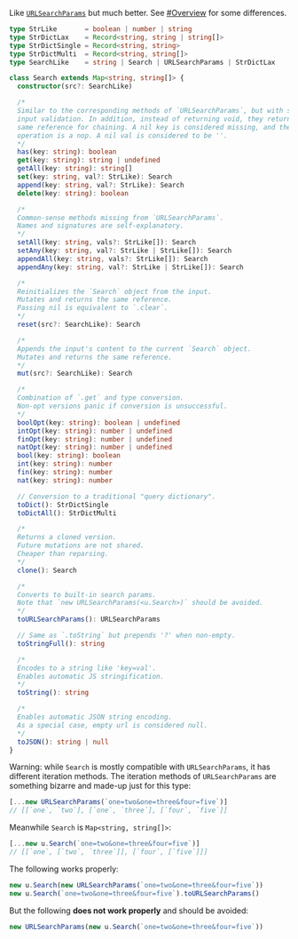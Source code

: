 Like [`URLSearchParams`](https://developer.mozilla.org/en-US/docs/Web/API/URLSearchParams) but much better. See [#Overview](#overview) for some differences.

```ts
type StrLike       = boolean | number | string
type StrDictLax    = Record<string, string | string[]>
type StrDictSingle = Record<string, string>
type StrDictMulti  = Record<string, string[]>
type SearchLike    = string | Search | URLSearchParams | StrDictLax

class Search extends Map<string, string[]> {
  constructor(src?: SearchLike)

  /*
  Similar to the corresponding methods of `URLSearchParams`, but with stricter
  input validation. In addition, instead of returning void, they return the
  same reference for chaining. A nil key is considered missing, and the
  operation is a nop. A nil val is considered to be ''.
  */
  has(key: string): boolean
  get(key: string): string | undefined
  getAll(key: string): string[]
  set(key: string, val?: StrLike): Search
  append(key: string, val?: StrLike): Search
  delete(key: string): boolean

  /*
  Common-sense methods missing from `URLSearchParams`.
  Names and signatures are self-explanatory.
  */
  setAll(key: string, vals?: StrLike[]): Search
  setAny(key: string, val?: StrLike | StrLike[]): Search
  appendAll(key: string, vals?: StrLike[]): Search
  appendAny(key: string, val?: StrLike | StrLike[]): Search

  /*
  Reinitializes the `Search` object from the input.
  Mutates and returns the same reference.
  Passing nil is equivalent to `.clear`.
  */
  reset(src?: SearchLike): Search

  /*
  Appends the input's content to the current `Search` object.
  Mutates and returns the same reference.
  */
  mut(src?: SearchLike): Search

  /*
  Combination of `.get` and type conversion.
  Non-opt versions panic if conversion is unsuccessful.
  */
  boolOpt(key: string): boolean | undefined
  intOpt(key: string): number | undefined
  finOpt(key: string): number | undefined
  natOpt(key: string): number | undefined
  bool(key: string): boolean
  int(key: string): number
  fin(key: string): number
  nat(key: string): number

  // Conversion to a traditional "query dictionary".
  toDict(): StrDictSingle
  toDictAll(): StrDictMulti

  /*
  Returns a cloned version.
  Future mutations are not shared.
  Cheaper than reparsing.
  */
  clone(): Search

  /*
  Converts to built-in search params.
  Note that `new URLSearchParams(<u.Search>)` should be avoided.
  */
  toURLSearchParams(): URLSearchParams

  // Same as `.toString` but prepends '?' when non-empty.
  toStringFull(): string

  /*
  Encodes to a string like 'key=val'.
  Enables automatic JS stringification.
  */
  toString(): string

  /*
  Enables automatic JSON string encoding.
  As a special case, empty url is considered null.
  */
  toJSON(): string | null
}
```

Warning: while `Search` is mostly compatible with `URLSearchParams`, it has different iteration methods. The iteration methods of `URLSearchParams` are something bizarre and made-up just for this type:

```js
[...new URLSearchParams(`one=two&one=three&four=five`)]
// [[`one`, `two`], [`one`, `three`], [`four`, `five`]]
```

Meanwhile `Search` is `Map<string, string[]>`:

```js
[...new u.Search(`one=two&one=three&four=five`)]
// [[`one`, [`two`, `three`]], [`four`, [`five`]]]
```

The following works properly:

```js
new u.Search(new URLSearchParams(`one=two&one=three&four=five`))
new u.Search(`one=two&one=three&four=five`).toURLSearchParams()
```

But the following **does not work properly** and should be avoided:

```js
new URLSearchParams(new u.Search(`one=two&one=three&four=five`))
```
